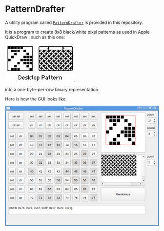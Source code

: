 # PatternDrafter
A utility program called [`PatternDrafter`](src/PatternDrafter/patterndrafter.cpp)
is provided in this repository.

It is a program to create 8x8 black/white pixel patterns as used in Apple QuickDraw ,
such as this one:

![desktop pattern](pattern_screenshots/16.png)

into a one-byte-per-row binary representation.

Here is how the GUI looks like:

![PatternDrafter demo](PatternDrafter/PatternDrafter_demo.png)

